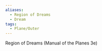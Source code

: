 ```yaml
---
aliases:
  - Region of Dreams
  - Dream
tags:
  - Plane/Outer
---
```

Region of Dreams (Manual of the Planes 3e)